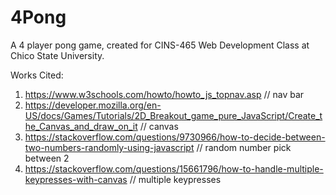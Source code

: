 # 4Pong
A 4 player pong game, created for CINS-465 Web Development Class at Chico State University.


Works Cited:
1. https://www.w3schools.com/howto/howto_js_topnav.asp // nav bar
2. https://developer.mozilla.org/en-US/docs/Games/Tutorials/2D_Breakout_game_pure_JavaScript/Create_the_Canvas_and_draw_on_it // canvas
3. https://stackoverflow.com/questions/9730966/how-to-decide-between-two-numbers-randomly-using-javascript // random number pick between 2
4. https://stackoverflow.com/questions/15661796/how-to-handle-multiple-keypresses-with-canvas // multiple keypresses

